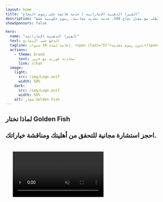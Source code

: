 ```yaml
---
layout: home
title: "الفيزا الذهبية الإماراتية | خدمة قائمة على رسوم النجاح"
description: "فيزا إقامة مميزة لمدة 10 سنوات بدون رسوم مقدمة - ادفع فقط بعد الموافقة. إدارة شاملة للطلب مع معدل نجاح 98%. خدمة تجديد مجانية، رسوم حكومية فقط."
showSponsors: false

hero:
  name: "الفيزا الذهبية الإماراتية"
  text: الدفع حسب النتائج
  tagline: إقامة لمدة 10 سنوات. <span class="hl">بدون رسوم مقدمة</span> - ادفع فقط بعد الموافقة. معدل نجاح 98%.
  actions:
    - theme: brand
      text: محادثة فورية مع خبير
      link: /chat
  image:
    light:
      src: /img/Logo.avif
      width: 50%
    dark:
      src: /img/Logo.avif
      width: 50%
    alt: شعار Golden Fish
---
```


<FeatureCards :features="[
  {
    title: 'مزايا الفيزا الذهبية الإماراتية',
    items: [
      'صالحة لمدة 10 سنوات مع إمكانية التجديد عند الحفاظ على الشروط المؤهلة',
      '**لا حاجة لدخول الإمارات كل 6 أشهر**',
      'ملكية تجارية بنسبة 100% مسموحة',
      'كفالة أفراد العائلة وعدد غير محدود من الخدم المنزليين',
      'كفالة الأطفال حتى سن 25',
      'كفالة الوالدين مشمولة',
      'لا يتطلب كفيل أو صاحب عمل'
    ],
    linkText: 'اعرف المزيد',
    link: '../../company-registration/golden-visa#key-benefits-of-the-uae-golden-visa',
    icon: {
      light: '/img/iStock-1785818081.avif',
      dark: '/img/iStock-1203821481.avif',
      alt: 'خدمات الفيزا',
      width: '100%'
    }
  },
  {
    title: 'كيفية الحصول على الفيزا الذهبية الإماراتية',
    // details: 'اختر مسار التأهيل الخاص بك:',
    items: [
      'استثمار 2 مليون درهم في العقارات الإماراتية',
      'إيداع 2 مليون درهم في صناديق الاستثمار الإماراتية',
      'عمل تجاري برأس مال 2 مليون درهم',
      'مساهمة سنوية 250 ألف درهم في هيئة الضرائب الاتحادية',
      'المهنيون المهرة',
      'عباقرة الموهبة'
    ],
    linkText: 'اعرف المزيد',
    link: '../../company-registration/golden-visa#uae-golden-visa-eligibility-and-requirements',
    icon: {
      light: '/img/iStock-1333000394.avif',
      dark: '/img/iStock-584576538.avif',
      alt: 'خدمات الفيزا',
      width: '10%'
    }
  },
  {
    title: 'إجراءات الفيزا الذهبية',
    bullet: '✓',
    items: [
      'تقييم الأهلية الأولي',
      'إعداد الوثائق والتحقق منها',
      'الفحص الطبي والبيانات الحيوية',
      'تقديم الطلب ومعالجته',
      'إصدار الهوية الإماراتية والفيزا',
      'كفالة فيزا العائلة (اختياري)'
    ],
    linkText: 'اعرف المزيد',
    link: '../../company-registration/golden-visa#uae-golden-visa-application-process',
    icon: {
      light: '/img/ILONMASKID.webp',
      dark: '/img/ILONMASKID.webp',
      alt: 'خدمات الفيزا',
      width: '100%'
    }
  }
]" />

## لماذا تختار Golden Fish

<BenefitsList :features="[
  {
    icon: '🏢',
    title: 'خبرة محلية في دولة الإمارات',
    text: 'متخصصون مخصصون في دبي يقدمون إرشادات خبيرة خلال كل خطوة من خطوات العملية.'
  },
  {
    icon: '📊',
    title: 'معدل نجاح مثبت',
    text: 'أكثر من 90% معدل موافقة مع مئات التأشيرات والحسابات المصرفية وتسجيلات الشركات الصادرة من خلال معالجتنا المتميزة.'
  },
  {
    icon: '💸',
    title: '**رسوم مبنية على النجاح**',
    text: '[ادفع فقط بعد الموافقة](/uae-business/benefits/success-based-fees). شفافية كاملة بدون تكاليف خفية.'
  },
]" />

## احجز استشارة مجانية للتحقق من أهليتك ومناقشة خياراتك.

<video  autoplay muted playsinline style="padding: 24px" >
  <source src="/img/iStock-2185912341.mp4" type="video/mp4">
</video>

<ContactForm buttonText="تحدث مع خبير" />

<!-- <ImageGrid :images="[
  { src: '/img/ILONMASKID.webp', href: './immigration.md', alt: 'هجرة دولة الإمارات العربية المتحدة' },
  { src: '/img/ILONMASKID.webp', href: './immigration.md', alt: 'هجرة دولة الإمارات العربية المتحدة' },
]"/> -->
